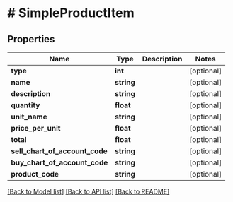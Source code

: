# # SimpleProductItem

## Properties

Name | Type | Description | Notes
------------ | ------------- | ------------- | -------------
**type** | **int** |  | [optional]
**name** | **string** |  | [optional]
**description** | **string** |  | [optional]
**quantity** | **float** |  | [optional]
**unit_name** | **string** |  | [optional]
**price_per_unit** | **float** |  | [optional]
**total** | **float** |  | [optional]
**sell_chart_of_account_code** | **string** |  | [optional]
**buy_chart_of_account_code** | **string** |  | [optional]
**product_code** | **string** |  | [optional]

[[Back to Model list]](../../README.md#models) [[Back to API list]](../../README.md#endpoints) [[Back to README]](../../README.md)
